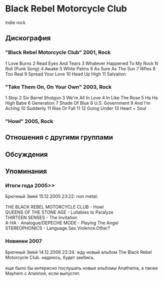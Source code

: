 # Black Rebel Motorcycle Club

indie rock

## Дискография

### "Black Rebel Motorcycle Club" 2001, Rock

1 Love Burns 
2 Read Eyes And Tears
3 Whatever Happened To My Rock N Roll (Punk Song)
4 Awake
5 White Palms
6 As Sure As The Sun 
7 Rifles
8 Too Real 
9 Spread Your Love 
10 Head Up High 
11 Salvation

### "Take Them On, On Your Own" 2003, Rock

1 Stop
2 Six Barrel Shotgun 
3 We're All In Love 
4 In Like The Rose 
5 Ha Ha High Babe 
6 Generation 
7 Shade Of Blue 
8 U.S. Government 
9 And I'm Aching 
10 Suddenly 
11 Rise Or Fall 11 
12 Going Under 
13 Heart + Soul

### "Howl" 2005, Rock




## Отношения с другими группами


## Обсуждения


## Упоминания

### Итоги года 2005&gt;&gt;

Брючный Змей 15.12.2005 23:22:
non metal:<BR><BR>THE BLACK REBEL MOTORCYCLE CLUB - Howl<BR>QUEENS OF THE STONE AGE - Lullabies to Paralyze<BR>THIRTEEN SENSES - The Invitation<BR>A-HA - Analogue/DEPECHE MODE - Playing The Angel<BR>STEREOPHONICS - Language.Sex.Violence.Other?

### Новинки 2007

Брючный Змей 14.12.2006 22:24:
жду новый альбом The Black Rebel Motorcycle Club. надеюсь, будет заебись.<BR><BR>еще было бы интересно послушать новые альбомы Anathema, а также Mayhem с Атиллой, если выпустят.

